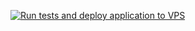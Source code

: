 [![Run tests and deploy application to VPS](https://github.com/JEBesteman/CD-assignment/actions/workflows/workflow.yml/badge.svg?branch=main)](https://github.com/JEBesteman/CD-assignment/actions/workflows/workflow.yml)
